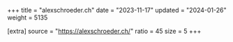 +++
title = "alexschroeder.ch"
date = "2023-11-17"
updated = "2024-01-26"
weight = 5135

[extra]
source = "https://alexschroeder.ch/"
ratio = 45
size = 5
+++
